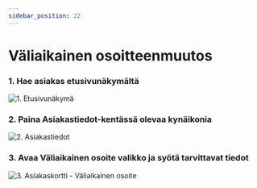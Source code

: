 ```yaml
---
sidebar_position: 22
---
```


# Väliaikainen osoitteenmuutos

### 1. Hae asiakas etusivunäkymältä

![1. Etusivunäkymä](/img/pikaohjeet/hakuehto.png)

### 2. Paina Asiakastiedot-kentässä olevaa kynäikonia

![2. Asiakastiedot](/img/pikaohjeet/Valiaikainenosoite2.png)

### 3. Avaa Väliaikainen osoite valikko ja syötä tarvittavat tiedot

![3. Asiakaskortti - Väliaikainen osoite](/img/pikaohjeet/Valiaikainenosoite3.png)